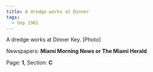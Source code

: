 ```yaml
---  
title: A dredge works at Dinner  
tags:  
  - Sep 1961  
---  
```

  
A dredge works at Dinner Key. [Photo]  
  
Newspapers: **Miami Morning News or The Miami Herald**  
  
Page: **1**, Section: **C** 
